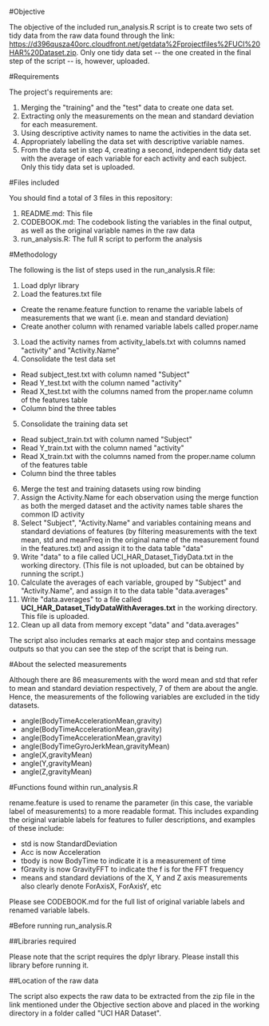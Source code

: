 #Objective

The objective of the included run_analysis.R script is to create two sets of tidy data from the raw data found through the link: https://d396qusza40orc.cloudfront.net/getdata%2Fprojectfiles%2FUCI%20HAR%20Dataset.zip. Only one tidy data set -- the one created in the final step of the script -- is, however, uploaded.

#Requirements

The project's requirements are:

1. Merging the "training" and the "test" data to create one data set. 
2. Extracting only the measurements on the mean and standard deviation for each measurement. 
3. Using descriptive activity names to name the activities in the data set. 
4. Appropriately labelling the data set with descriptive variable names. 
5. From the data set in step 4, creating a second, independent tidy data set with the average of each variable for each activity and each subject. Only this tidy data set is uploaded. 

#Files included

You should find a total of 3 files in this repository:

1. README.md: This file
2. CODEBOOK.md: The codebook listing the variables in the final output, as well as the original variable names in the raw data
3. run_analysis.R: The full R script to perform the analysis

#Methodology

The following is the list of steps used in the run_analysis.R file:

1. Load dplyr library
2. Load the features.txt file 
  * Create the rename.feature function to rename the variable labels of measurements that we want (i.e. mean and standard deviation) 
  * Create another column with renamed variable labels called proper.name 
3. Load the activity names from activity_labels.txt with columns named "activity" and "Activity.Name"
4. Consolidate the test data set 
  * Read subject_test.txt with column named "Subject" 
  * Read Y_test.txt with the column named "activity" 
  * Read X_test.txt with the columns named from the proper.name column of the features table 
  * Column bind the three tables 
5. Consolidate the training data set 
  * Read subject_train.txt with column named "Subject" 
  * Read Y_train.txt with the column named "activity" 
  * Read X_train.txt with the columns named from the proper.name column of the features table 
  * Column bind the three tables 
6. Merge the test and training datasets using row binding
7. Assign the Activity.Name for each observation using the merge function as both the merged dataset and the activity names table shares the common ID activity
8. Select "Subject", "Activity.Name" and variables containing means and standard deviations of features (by filtering measurements with the text mean, std and meanFreq in the original name of the measurement found in the features.txt) and assign it to the data table "data"
9. Write "data" to a file called UCI_HAR_Dataset_TidyData.txt in the working directory. (This file is not uploaded, but can be obtained by running the script.)
10. Calculate the averages of each variable, grouped by "Subject" and "Activity.Name", and assign it to the data table "data.averages"
11. Write "data.averages" to a file called __UCI_HAR_Dataset_TidyDataWithAverages.txt__ in the working directory. This file is uploaded.
12. Clean up all data from memory except "data" and "data.averages"

The script also includes remarks at each major step and contains message outputs so that you can see the step of the script that is being run.

#About the selected measurements

Although there are 86 measurements with the word mean and std that refer to mean and standard deviation respectively, 7 of them are about the angle. Hence, the measurements of the following variables are excluded in the tidy datasets.

  * angle(BodyTimeAccelerationMean,gravity)
  * angle(BodyTimeAccelerationMean,gravity)
  * angle(BodyTimeAccelerationMean,gravity)
  * angle(BodyTimeGyroJerkMean,gravityMean)
  * angle(X,gravityMean)
  * angle(Y,gravityMean)
  * angle(Z,gravityMean)

#Functions found within run_analysis.R

rename.feature is used to rename the parameter (in this case, the variable label of measurements) to a more readable format. This includes expanding the original variable labels for features to fuller descriptions, and examples of these include:

  * std is now StandardDeviation 
  * Acc is now Acceleration 
  * tbody is now BodyTime to indicate it is a measurement of time 
  * fGravity is now GravityFFT to indicate the f is for the FFT frequency 
  * means and standard deviations of the X, Y and Z axis measurements also clearly denote ForAxisX, ForAxisY, etc 

Please see CODEBOOK.md for the full list of original variable labels and renamed variable labels.

#Before running run_analysis.R

##Libraries required

Please note that the script requires the dplyr library. Please install this library before running it.

##Location of the raw data

The script also expects the raw data to be extracted from the zip file in the link mentioned under the Objective section above and placed in the working directory in a folder called "UCI HAR Dataset". 